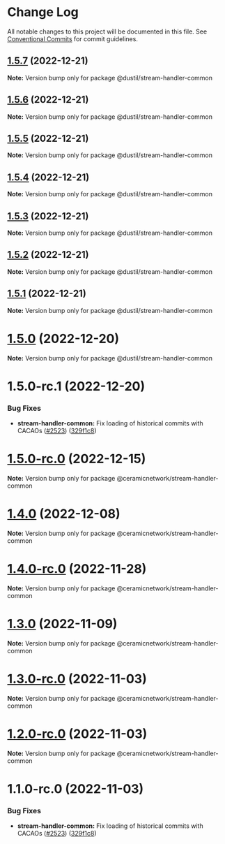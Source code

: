 # Change Log

All notable changes to this project will be documented in this file.
See [Conventional Commits](https://conventionalcommits.org) for commit guidelines.

## [1.5.7](https://github.com/ceramicnetwork/js-ceramic/compare/@dustil/stream-handler-common@1.5.6...@dustil/stream-handler-common@1.5.7) (2022-12-21)

**Note:** Version bump only for package @dustil/stream-handler-common





## [1.5.6](https://github.com/ceramicnetwork/js-ceramic/compare/@dustil/stream-handler-common@1.5.5...@dustil/stream-handler-common@1.5.6) (2022-12-21)

**Note:** Version bump only for package @dustil/stream-handler-common





## [1.5.5](https://github.com/ceramicnetwork/js-ceramic/compare/@dustil/stream-handler-common@1.5.4...@dustil/stream-handler-common@1.5.5) (2022-12-21)

**Note:** Version bump only for package @dustil/stream-handler-common





## [1.5.4](https://github.com/ceramicnetwork/js-ceramic/compare/@dustil/stream-handler-common@1.5.3...@dustil/stream-handler-common@1.5.4) (2022-12-21)

**Note:** Version bump only for package @dustil/stream-handler-common





## [1.5.3](https://github.com/ceramicnetwork/js-ceramic/compare/@dustil/stream-handler-common@1.5.2...@dustil/stream-handler-common@1.5.3) (2022-12-21)

**Note:** Version bump only for package @dustil/stream-handler-common





## [1.5.2](https://github.com/ceramicnetwork/js-ceramic/compare/@dustil/stream-handler-common@1.5.1...@dustil/stream-handler-common@1.5.2) (2022-12-21)

**Note:** Version bump only for package @dustil/stream-handler-common





## [1.5.1](https://github.com/ceramicnetwork/js-ceramic/compare/@dustil/stream-handler-common@1.5.0...@dustil/stream-handler-common@1.5.1) (2022-12-21)

**Note:** Version bump only for package @dustil/stream-handler-common





# [1.5.0](https://github.com/ceramicnetwork/js-ceramic/compare/@dustil/stream-handler-common@1.5.0-rc.1...@dustil/stream-handler-common@1.5.0) (2022-12-20)

**Note:** Version bump only for package @dustil/stream-handler-common





# 1.5.0-rc.1 (2022-12-20)


### Bug Fixes

* **stream-handler-common:** Fix loading of historical commits with CACAOs ([#2523](https://github.com/ceramicnetwork/js-ceramic/issues/2523)) ([329f1c8](https://github.com/ceramicnetwork/js-ceramic/commit/329f1c8457bd04bf9619fed0bba8f89afabd0b7e))





# [1.5.0-rc.0](https://github.com/ceramicnetwork/js-ceramic/compare/@ceramicnetwork/stream-handler-common@1.4.0...@ceramicnetwork/stream-handler-common@1.5.0-rc.0) (2022-12-15)

**Note:** Version bump only for package @ceramicnetwork/stream-handler-common





# [1.4.0](https://github.com/ceramicnetwork/js-ceramic/compare/@ceramicnetwork/stream-handler-common@1.4.0-rc.0...@ceramicnetwork/stream-handler-common@1.4.0) (2022-12-08)

**Note:** Version bump only for package @ceramicnetwork/stream-handler-common





# [1.4.0-rc.0](https://github.com/ceramicnetwork/js-ceramic/compare/@ceramicnetwork/stream-handler-common@1.3.0...@ceramicnetwork/stream-handler-common@1.4.0-rc.0) (2022-11-28)

**Note:** Version bump only for package @ceramicnetwork/stream-handler-common





# [1.3.0](https://github.com/ceramicnetwork/js-ceramic/compare/@ceramicnetwork/stream-handler-common@1.3.0-rc.0...@ceramicnetwork/stream-handler-common@1.3.0) (2022-11-09)

**Note:** Version bump only for package @ceramicnetwork/stream-handler-common





# [1.3.0-rc.0](https://github.com/ceramicnetwork/js-ceramic/compare/@ceramicnetwork/stream-handler-common@1.2.0-rc.0...@ceramicnetwork/stream-handler-common@1.3.0-rc.0) (2022-11-03)

**Note:** Version bump only for package @ceramicnetwork/stream-handler-common





# [1.2.0-rc.0](https://github.com/ceramicnetwork/js-ceramic/compare/@ceramicnetwork/stream-handler-common@1.1.0-rc.0...@ceramicnetwork/stream-handler-common@1.2.0-rc.0) (2022-11-03)

**Note:** Version bump only for package @ceramicnetwork/stream-handler-common





# 1.1.0-rc.0 (2022-11-03)


### Bug Fixes

* **stream-handler-common:** Fix loading of historical commits with CACAOs ([#2523](https://github.com/ceramicnetwork/js-ceramic/issues/2523)) ([329f1c8](https://github.com/ceramicnetwork/js-ceramic/commit/329f1c8457bd04bf9619fed0bba8f89afabd0b7e))
